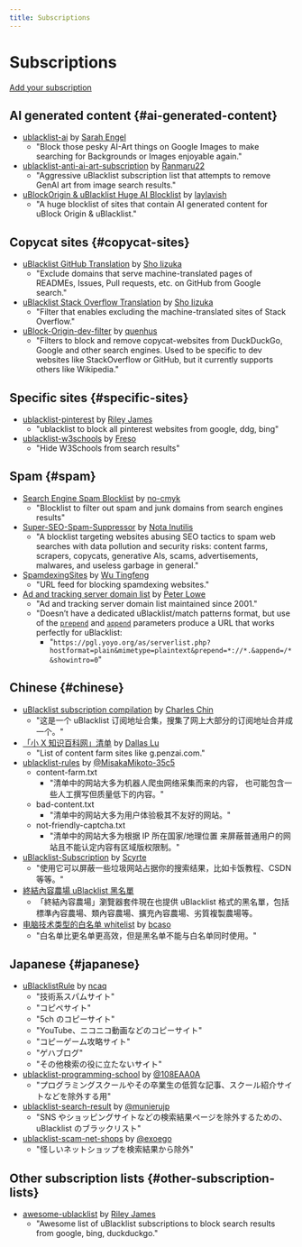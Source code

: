 ```yaml
---
title: Subscriptions
---
```


# Subscriptions

[Add your subscription](https://github.com/iorate/ublacklist/edit/master/website/src/pages/subscriptions.md)

## AI generated content {#ai-generated-content}

- [ublacklist-ai](https://github.com/PrincessAkira/ublacklist-ai) by [Sarah Engel](https://github.com/PrincessAkira)
  - "Block those pesky AI-Art things on Google Images to make searching for Backgrounds or Images enjoyable again."
- [ublacklist-anti-ai-art-subscription](https://codeberg.org/ranmaru22/ublacklist-anti-ai-art-subscription) by [Ranmaru22](https://codeberg.org/ranmaru22)
  - "Aggressive uBlacklist subscription list that attempts to remove GenAI art from image search results."
- [uBlockOrigin & uBlacklist Huge AI Blocklist](https://github.com/laylavish/uBlockOrigin-HUGE-AI-Blocklist) by [laylavish](https://github.com/laylavish)
  - "A huge blocklist of sites that contain AI generated content for uBlock Origin & uBlacklist."

## Copycat sites {#copycat-sites}

- [uBlacklist GitHub Translation](https://github.com/arosh/ublacklist-github-translation) by [Sho Iizuka](https://github.com/arosh)
  - "Exclude domains that serve machine-translated pages of READMEs, Issues, Pull requests, etc. on GitHub from Google search."
- [uBlacklist Stack Overflow Translation](https://github.com/arosh/ublacklist-stackoverflow-translation) by [Sho Iizuka](https://github.com/arosh)
  - "Filter that enables excluding the machine-translated sites of Stack Overflow."
- [uBlock-Origin-dev-filter](https://github.com/quenhus/uBlock-Origin-dev-filter) by [quenhus](https://github.com/quenhus)
  - "Filters to block and remove copycat-websites from DuckDuckGo, Google and other search engines. Used to be specific to dev websites like StackOverflow or GitHub, but it currently supports others like Wikipedia."

## Specific sites {#specific-sites}

- [ublacklist-pinterest](https://github.com/rjaus/ublacklist-pinterest) by [Riley James](https://github.com/rjaus)
  - "ublacklist to block all pinterest websites from google, ddg, bing"
- [ublacklist-w3schools](https://codeberg.org/Freso/ublacklist-w3schools) by [Freso](https://freso.dk/)
  - "Hide W3Schools from search results"

## Spam {#spam}

- [Search Engine Spam Blocklist](https://github.com/no-cmyk/Search-Engine-Spam-Blocklist) by [no-cmyk](https://github.com/no-cmyk)
  - "Blocklist to filter out spam and junk domains from search engines results"
- [Super-SEO-Spam-Suppressor](https://github.com/NotaInutilis/Super-SEO-Spam-Suppressor) by [Nota Inutilis](https://github.com/NotaInutilis)
  - "A blocklist targeting websites abusing SEO tactics to spam web searches with data pollution and security risks: content farms, scrapers, copycats, generative AIs, scams, advertisements, malwares, and useless garbage in general."
- [SpamdexingSites](https://github.com/elliotwutingfeng/SpamdexingSites) by [Wu Tingfeng](https://github.com/elliotwutingfeng)
  - "URL feed for blocking spamdexing websites."
- [Ad and tracking server domain list](https://pgl.yoyo.org/adservers/) by [Peter Lowe](https://pgl.yoyo.org/)
  - "Ad and tracking server domain list maintained since 2001."
  - "Doesn’t have a dedicated uBlacklist/match patterns format, but use of the [`prepend`](https://pgl.yoyo.org/as/formats.php#prepend) and [`append`](https://pgl.yoyo.org/as/formats.php#append) parameters produce a URL that works perfectly for uBlacklist:
    - "`https://pgl.yoyo.org/as/serverlist.php?hostformat=plain&mimetype=plaintext&prepend=*://*.&append=/*&showintro=0`"

## Chinese {#chinese}

- [uBlacklist subscription compilation](https://github.com/eallion/uBlacklist-subscription-compilation) by [Charles Chin](https://github.com/eallion)
  - "这是一个 uBlacklist 订阅地址合集，搜集了网上大部分的订阅地址合并成一个。"
- [「小 X 知识百科网」清单](https://github.com/dallaslu/penzai-list) by [Dallas Lu](https://github.com/dallaslu)
  - "List of content farm sites like g.penzai.com."
- [ublacklist-rules](https://github.com/MisakaMikoto-35c5/ublacklist-rules) by [@MisakaMikoto-35c5](https://github.com/MisakaMikoto-35c5)
  - content-farm.txt
    - "清单中的网站大多为机器人爬虫网络采集而来的内容， 也可能包含一些人工撰写但质量低下的内容。"
  - bad-content.txt
    - "清单中的网站大多为用户体验极其不友好的网站。"
  - not-friendly-captcha.txt
    - "清单中的网站大多为根据 IP 所在国家/地理位置 来屏蔽普通用户的网站且不能认定内容有区域版权限制。"
- [uBlacklist-Subscription](https://github.com/scyrte/uBlacklist-Subscription) by [Scyrte](https://github.com/scyrte)
  - "使用它可以屏蔽一些垃圾网站占据你的搜索结果，比如卡饭教程、CSDN 等等。"
- [終結內容農場 uBlacklist 黑名單](https://danny0838.github.io/content-farm-terminator/zh/subscriptions-ublacklist)
  - 「終結內容農場」瀏覽器套件現在也提供 uBlacklist 格式的黑名單，包括標準內容農場、類內容農場、擴充內容農場、劣質複製農場等。
- [电脑技术类型的白名单 whitelist](https://github.com/bcaso/Google-Chinese-Results-Whitelist) by [bcaso](https://github.com/bcaso)
  - "白名单比更名单更高效，但是黑名单不能与白名单同时使用。"

## Japanese {#japanese}

- [uBlacklistRule](https://github.com/ncaq/uBlacklistRule) by [ncaq](https://github.com/ncaq)
  - "技術系スパムサイト"
  - "コピペサイト"
  - "5ch のコピーサイト"
  - "YouTube、ニコニコ動画などのコピーサイト"
  - "コピーゲーム攻略サイト"
  - "ゲハブログ"
  - "その他検索の役に立たないサイト"
- [ublacklist-programming-school](https://github.com/108EAA0A/ublacklist-programming-school) by [@108EAA0A](https://github.com/108EAA0A)
  - "プログラミングスクールやその卒業生の低質な記事、スクール紹介サイトなどを除外する用"
- [ublacklist-search-result](https://github.com/munierujp/ublacklist-search-result) by [@munierujp](https://github.com/munierujp)
  - "SNS やショッピングサイトなどの検索結果ページを除外するための、uBlacklist のブラックリスト"
- [ublacklist-scam-net-shops](https://github.com/exoego/ublacklist-scam-net-shops) by [@exoego](https://github.com/exoego)
  - "怪しいネットショップを検索結果から除外"

## Other subscription lists {#other-subscription-lists}

- [awesome-ublacklist](https://github.com/rjaus/awesome-ublacklist) by [Riley James](https://github.com/rjaus)
  - "Awesome list of uBlacklist subscriptions to block search results from google, bing, duckduckgo."
